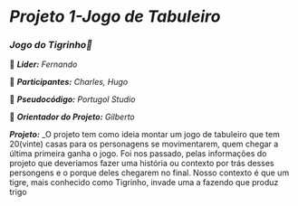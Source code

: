 # _**Projeto 1-Jogo de Tabuleiro**_
### _**Jogo do Tigrinho🐯**_


🔸 _**Lider:**_ _Fernando_

🔸 _**Participantes:**_ _Charles, Hugo_

🔸 _**Pseudocódigo:**_ _Portugol Studio_

🔸 _**Orientador do Projeto:**_ _Gilberto_

_**Projeto:**_ _O projeto tem como ideia montar um jogo de tabuleiro que tem 20(vinte) casas para os personagens se movimentarem, quem chegar a última primeira ganha o jogo. Foi nos passado, pelas informações do projeto que deveriamos fazer uma história ou contexto por trás desses persongens e o porque deles chegarem no final. Nosso contexto é que um tigre, mais conhecido como Tigrinho, invade uma a fazendo que produz trigo 
